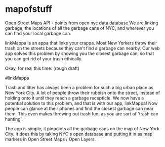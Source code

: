# mapofstuff

Open Street Maps API - points from open nyc data database 
We are linking garbage, the locations of all the garbage cans of NYC, and wherever you can find your local garbage can. 

linkMappa is an appa that links your crappa. Most New Yorkers throw their trash on the streets because they can't find a garbage can nearby. Our web app solves this problem by showing you the closest garbage can, so that you can get rid of your trash ethically.

Okay, for real this time: (rough draft)

#linkMappa

Trash and litter has always been a problem for such a big urban place as New York City. A lot of people throw their rubbish onto the street, instead of holding onto it until they reach a garbage recepticle. We now have a potential solution to this problem, and that is with our app, linkMappa! Now people can glance at their phones and find the closest garbage can near them. This even makes throwing out trash fun, as you are sort of 'trash can hunting'.

The app is simple, it pinpoints all the garbage cans on the map of New York City. It does this by taking NYC's open database and putting it in as map markers in Open Street Maps / Open Layers.  
